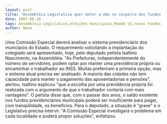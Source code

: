 ```yaml
---
layout: post
title: "Assembléia Legislativa quer meter a mão no vespeiro dos fundos de pensão municipais"
date: 2007-06-26
tags: Assembleia Legislativa,eleições municipais,Maomé VI,novos fundos,Pensão
author: None
---
```

Uma Comiss&atilde;o Especial dever&aacute; analisar o sistema previdenci&aacute;rio dos munic&iacute;pios do Estado. 
O requerimento solicitando a implanta&ccedil;&atilde;o do colegiado ser&aacute; apresentado, hoje, pelo deputado petista Isaltino Nascimento, na Assembl&eacute;ia. 
&quot;As Prefeituras, independentemente do n&uacute;mero de servidores, podem optar por manter uma previd&ecirc;ncia pr&oacute;pria ou encaminhar o trabalhador ao INSS. Muitas preferiram a primeira op&ccedil;&atilde;o, mas o sistema atual precisa ser analisado. A maioria das cidades n&atilde;o tem capacidade para manter o pagamento das aposentadorias e pens&otilde;es&quot;, alertou. 
Isaltino explicou &quot;que a escolha por uma previd&ecirc;ncia pr&oacute;pria foi realizada com o argumento de que o trabalhador contaria com mais vantagens&quot;.
O petista disse que, com o passar dos anos, o saldo existente nos fundos previdenci&aacute;rios municipais poder&aacute; ser insuficiente para pagar, com tranq&uuml;ilidade, os benef&iacute;cios. 
Para o deputado, a situa&ccedil;&atilde;o &eacute; &quot;grave&quot; e o Legislativo precisa intervir. 
&quot;A Comiss&atilde;o Especial investigar&aacute; o problema em cada localidade e poder&aacute; propor solu&ccedil;&otilde;es&quot;, enfatizou. 
 